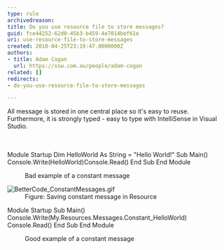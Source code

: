 ```yaml
---
type: rule
archivedreason: 
title: Do you use resource file to store messages?
guid: fce44252-62d0-45b3-b459-4e7014bef61e
uri: use-resource-file-to-store-messages
created: 2018-04-25T23:19:47.0000000Z
authors:
- title: Adam Cogan
  url: https://ssw.com.au/people/adam-cogan
related: []
redirects:
- do-you-use-resource-file-to-store-messages

---
```



All message is stored in one central place so it's easy to reuse. Furthermore, it is strongly typed - easy to type with IntelliSense in Visual Studio.<br>
<br><excerpt class='endintro'></excerpt><br>
<p class="ssw15-rteElement-CodeArea">Module Startup Dim HelloWorld As String = &quot;Hello World!&quot; Sub Main() Console.Write(HelloWorld)Console.Read() End Sub End Module</p><dd class="ssw15-rteElement-FigureBad">Bad example of a constant message</dd><dl class="goodImage"><dt> <img src="/PublishingImages/BetterCode_ConstantMessages.gif" alt="BetterCode_ConstantMessages.gif" /></dt><dd>Figure&#58; Saving constant message in Resource</dd></dl> 
<p class="ssw15-rteElement-CodeArea">Module Startup Sub Main() Console.Write(My.Resources.Messages.Constant_HelloWorld) Console.Read() End Sub End Module</p><dd class="ssw15-rteElement-FigureGood">Good example of a constant message <br></dd><p>​<br></p>


